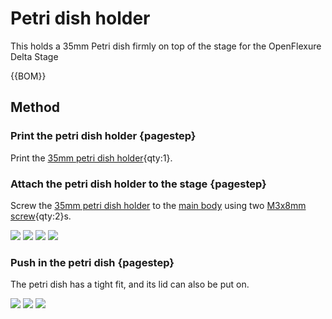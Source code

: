 # Petri dish holder

This holds a 35mm Petri dish firmly on top of the stage for the OpenFlexure Delta Stage

{{BOM}}

[35mm petri dish holder]: models/35mm_petri_dish_holder.stl "{cat:3DPrinted}"
[M3x8mm screw]: "{cat:part}"


## Method

### Print the petri dish holder {pagestep}

Print the [35mm petri dish holder]{qty:1}.

### Attach the petri dish holder to the stage {pagestep}

Screw the [35mm petri dish holder] to the [main body](fromstep) using two [M3x8mm screw]{qty:2}s.  

![](images/petri_dish_holder/attach1.jpg)
![](images/petri_dish_holder/attach2.jpg)
![](images/petri_dish_holder/attach3.jpg)
![](images/petri_dish_holder/attach4.jpg)

### Push in the petri dish {pagestep}

The petri dish has a tight fit, and its lid can also be put on.

![](images/petri_dish_holder/petri1.jpg)
![](images/petri_dish_holder/petri2.jpg)
![](images/petri_dish_holder/petri3.jpg)